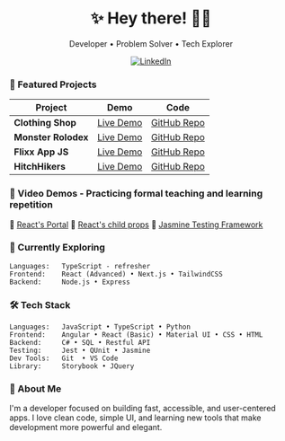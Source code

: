 <h1 align="center">✨ Hey there! 👩‍💻</h1>
<p align="center">Developer • Problem Solver • Tech Explorer</p>

<p align="center">
  <a href="https://linkedin.com/in/rosereyes" target="_blank">
    <img src="https://img.shields.io/badge/LinkedIn-%230077B5.svg?&style=flat&logo=linkedin&logoColor=white" alt="LinkedIn" />
  </a>
</p>

### 🚀 Featured Projects

| Project           | Demo                                                                 | Code                                                                 |
|-------------------|----------------------------------------------------------------------|----------------------------------------------------------------------|
| **Clothing Shop** | [Live Demo](https://rose-reyes.github.io/clothingShop/)             | [GitHub Repo](https://github.com/RoseReyes/clothingShop)            |
| **Monster Rolodex** | [Live Demo](https://rose-reyes.github.io/monsterRolodex/)         | [GitHub Repo](https://github.com/RoseReyes/monsterRolodex)          |
| **Flixx App JS**  | [Live Demo](https://rose-reyes.github.io/flixx-app-js/)             | [GitHub Repo](https://github.com/RoseReyes/flixx-app-js)            |
| **HitchHikers**   | [Live Demo](https://rose-reyes.github.io/HitchHikers/)              | [GitHub Repo](https://github.com/4hitchhikers/HitchHikers)          |

### 🚀 Video Demos - Practicing formal teaching and learning repetition
🎥 [React's Portal](https://vimeo.com/1088271055/e75c77de3b)
🎥 [React's child props](https://vimeo.com/1060668292/5df1aef602)
🎥 [Jasmine Testing Framework](https://vimeo.com/1053237009/03945381fe)

### 🌱 Currently Exploring
```
Languages:   TypeScript - refresher 
Frontend:    React (Advanced) • Next.js • TailwindCSS
Backend:     Node.js • Express
```
### 🛠️ Tech Stack

```plaintext
Languages:   JavaScript • TypeScript • Python  
Frontend:    Angular • React (Basic) • Material UI • CSS • HTML
Backend:     C# • SQL • Restful API
Testing:     Jest • QUnit • Jasmine 
Dev Tools:   Git  • VS Code
Library:     Storybook • JQuery 
```

### 🧭 About Me
I'm a developer focused on building fast, accessible, and user-centered apps. I love clean code, simple UI, and learning new tools that make development more powerful and elegant.



